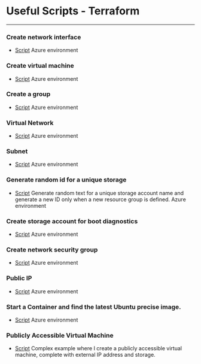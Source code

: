 # Useful Scripts - Terraform
___

### Create network interface
* [Script](https://github.com/gabiliberato/Terraform_Scripts/blob/master/CreateNetworkInterface.tf)
Azure environment

### Create virtual machine
* [Script](https://github.com/gabiliberato/Terraform_Scripts/blob/master/CreateVirtualMachine.tf)
Azure environment

### Create a group
* [Script](https://github.com/gabiliberato/Terraform_Scripts/blob/master/myterraformgroup.tf)
Azure environment

### Virtual Network
* [Script](https://github.com/gabiliberato/Terraform_Scripts/blob/master/myterraformnetwork.tf)
Azure environment

### Subnet
* [Script](https://github.com/gabiliberato/Terraform_Scripts/blob/master/myterraformsubne.tf)
Azure environment

### Generate random id for a unique storage
* [Script](https://github.com/gabiliberato/Terraform_Scripts/blob/master/radomid.tf)
Generate random text for a unique storage account name and generate a new ID only when a new resource group is defined. 
Azure environment

### Create storage account for boot diagnostics
* [Script](https://github.com/gabiliberato/Terraform_Scripts/blob/master/storageaccount.tf)
Azure environment

### Create network security group
* [Script](https://github.com/gabiliberato/Terraform_Scripts/blob/master/terraformnetworksecuritygroup.tf)
Azure environment

### Public IP
* [Script](https://github.com/gabiliberato/Terraform_Scripts/blob/master/terraformpublicip.tf)
Azure environment

### Start a Container and find the latest Ubuntu precise image.
* [Script](https://github.com/gabiliberato/Terraform_Scripts/blob/master/StartContainer.tf)
Azure environment

### Publicly Accessible Virtual Machine
* [Script](https://github.com/gabiliberato/Terraform_Scripts/blob/master/StartContainer.tf)
Complex example where I create a publicly accessible virtual machine, complete with external IP address and storage.
